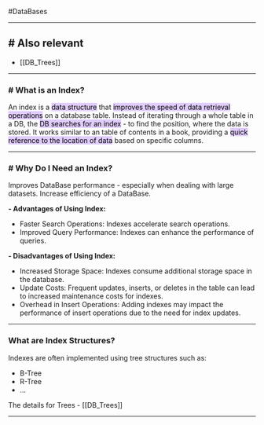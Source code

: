 #DataBases 

---
## # Also relevant
- [[DB_Trees]]

---

### # What is an Index? 

An index is a <mark style="background: #D2B3FFA6;">data structure</mark> that <mark style="background: #D2B3FFA6;">improves the speed of data retrieval operations</mark> on a database table. 
Instead of iterating through a whole table in a DB, the <mark style="background: #D2B3FFA6;">DB searches for an index</mark> - to find the position, where the data is stored.
It works similar to an table of contents in a book, providing a <mark style="background: #D2B3FFA6;">quick reference to the location of data</mark> based on specific columns.

---
### # Why Do I Need an Index?

Improves DataBase performance - especially when dealing with large datasets.
Increase efficiency of a DataBase.

**- Advantages of Using Index:**

- Faster Search Operations: Indexes accelerate search operations.
- Improved Query Performance: Indexes can enhance the performance of queries.

**- Disadvantages of Using Index:**

- Increased Storage Space: Indexes consume additional storage space in the database.
- Update Costs: Frequent updates, inserts, or deletes in the table can lead to increased maintenance costs for indexes.
- Overhead in Insert Operations: Adding indexes may impact the performance of insert operations due to the need for index updates.

---
### What are Index Structures?

Indexes are often implemented using tree structures
such as:
- B-Tree
- R-Tree
- ...

The details for Trees - [[DB_Trees]]

---




